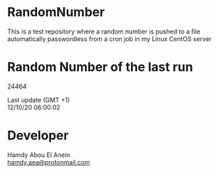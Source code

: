 # RandomNumber    
This is a test repository where a random number is pushed to a file automatically passwordless from a cron job in my Linux CentOS server    
# Random Number of the last run   
24464
      
Last update (GMT +1)    
12/10/20 06:00:02
# Developer    
Hamdy Abou El Anein   
hamdy.aea@protonmail.com
